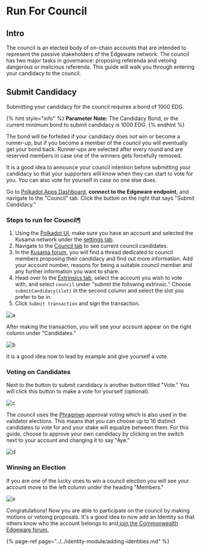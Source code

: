 # Run For Council

## Intro

The council is an elected body of on-chain accounts that are intended to represent the passive stakeholders of the Edgeware network. The council has two major tasks in governance: proposing referenda and vetoing dangerous or malicious referenda. This guide will walk you through entering your candidacy to the council.

## Submit Candidacy

Submitting your candidacy for the council requires a bond of 1000 EDG.

{% hint style="info" %}
**Parameter Note:** The Candidacy Bond, or the current minimum bond to submit candidacy is 1000 EDG.
{% endhint %}

 The bond will be forfeited if your candidacy does not win or become a runner-up, but if you become a member of the council you will eventually get your bond back. Runner-ups are selected after every round and are reserved members in case one of the winners gets forcefully removed.

It is a good idea to announce your council intention before submitting your candidacy so that your supporters will know when they can start to vote for you. You can also vote for yourself in case no one else does.

Go to [Polkadot Apps Dashboard](https://polkadot.js.org/apps), **connect to the Edgeware endpoint**, and navigate to the "Council" tab. Click the button on the right that says "Submit Candidacy."



### Steps to run for Council[¶](https://guide.kusama.network/en/latest/try/governance/#submit-oneself-as-a-council-candidate)

1. Using the [Polkadot UI](https://polkadot.js.org/apps/), make sure you have an account and selected the Kusama network under the [settings tab](https://polkadot.js.org/apps/#/settings).
2. Navigate to the [Council tab](https://polkadot.js.org/apps/#/council) to see current council candidates.
3. In the [Kusama forum](https://forum.kusama.network/), you will find a thread dedicated to council members proposing their candidacy and find out more information. Add your account number, reasons for being a suitable council member and any further information you want to share.
4. Head over to the [Extrinsics tab](https://polkadot.js.org/apps/#/extrinsics), select the account you wish to vote with, and select `council` under "submit the following extrinsic." Choose `submitCandidacy(slot)` in the second column and select the slot you prefer to be in.
5. Click `Submit transaction` and sign the transaction.

![a](https://wiki.polkadot.network/docs/assets/council/submit_candidacy.png)

After making the transaction, you will see your account appear on the right column under "Candidates."

![b](https://wiki.polkadot.network/docs/assets/council/candidate.png)

It is a good idea now to lead by example and give yourself a vote.

### Voting on Candidates

Next to the button to submit candidacy is another button titled "Vote." You will click this button to make a vote for yourself \(optional\).

![c](https://wiki.polkadot.network/docs/assets/council/vote.png)

The council uses the [Phragmen](https://wiki.polkadot.network/docs/en/learn-phragmen) approval voting which is also used in the validator elections. This means that you can choose up to 16 distinct candidates to vote for and your stake will equalize between them. For this guide, choose to approve your own candidacy by clicking on the switch next to your account and changing it to say "Aye."

![d](https://wiki.polkadot.network/docs/assets/council/vote_for_yourself.png)

### Winning an Election

If you are one of the lucky ones to win a council election you will see your account move to the left column under the heading "Members."

![e](https://wiki.polkadot.network/docs/assets/council/member.png)

Congratulations! Now you are able to participate on the council by making motions or vetoing proposals. It's a good idea to now add an Identity so that others know who the account belongs to and[ join the Commonwealth Edgeware forum.](https://commonwealth.im/edgeware/discussions)

{% page-ref page="../../identity-module/adding-identities.md" %}



